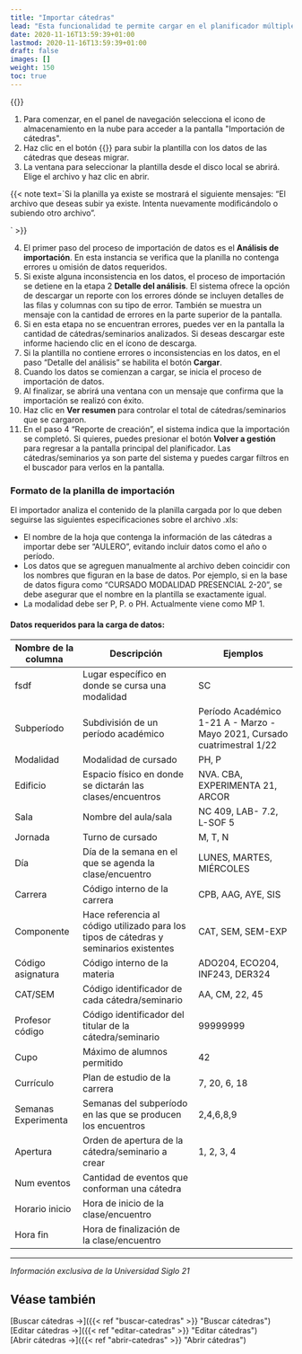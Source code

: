 ```yaml
---
title: "Importar cátedras"
lead: "Esta funcionalidad te permite cargar en el planificador múltiples cátedras y/o seminarios con todos sus detalles (modalidad, período, materia, cupo, docente, etc.) por medio de una plantilla con extensión .xls o .xlsx."
date: 2020-11-16T13:59:39+01:00
lastmod: 2020-11-16T13:59:39+01:00
draft: false
images: []
weight: 150
toc: true
---
```


{{<warning text="Para poder migrar masivamente la información de cátedras usando esta herramienta, primero debes tener disponible el archivo que se usa como plantilla de importación y que se entrega cuando el planificador está disponible en el entorno de producción. Una vez que tengas la plantilla complete con los datos que se incluyen al final de este documento, se la deberá guardar de manera local.">}}
</b>

1. Para comenzar, en el panel de navegación selecciona el icono de almacenamiento en la nube para acceder a la pantalla "Importación de cátedras".
1. Haz clic en el botón {{<inline-icon image="cloud upload.png" alt="upload icon">}} para subir la plantilla con los datos de las cátedras que deseas migrar.
1. La ventana para seleccionar la plantilla desde el disco local se abrirá. Elige el archivo y haz clic en abrir. 

{{< note text=`Si la planilla ya existe se mostrará el siguiente mensajes: “El archivo que deseas subir ya existe. Intenta nuevamente modificándolo o subiendo otro archivo”.

` >}}
</b>

4. El primer paso del proceso de importación de datos es el **Análisis de importación**. En esta instancia se verifica que la planilla no contenga errores u omisión de datos requeridos.
5. Si existe alguna inconsistencia en los datos, el proceso de importación se detiene en la etapa 2 **Detalle del análisis**. El sistema ofrece la opción de descargar un reporte con los errores dónde se incluyen detalles de las filas y columnas con su tipo de error. También se muestra un mensaje con la cantidad de errores en la parte superior de la pantalla. 
6. Si en esta etapa no se encuentran errores, puedes ver en la pantalla la cantidad de cátedras/seminarios analizados. Si deseas descargar este informe haciendo clic en el ícono de descarga.
7. Si la plantilla no contiene errores o inconsistencias en los datos, en el paso “Detalle del análisis” se habilita el botón **Cargar**.
8. Cuando los datos se comienzan a cargar, se inicia el proceso de importación de datos.
9. Al finalizar, se abrirá una ventana con un mensaje que confirma que la importación se realizó con éxito.
10. Haz clic en **Ver resumen** para controlar el total de cátedras/seminarios que se cargaron. 
11. En el paso 4 “Reporte de creación”, el sistema indica que la importación se completó. Si quieres, puedes presionar el botón **Volver a gestión** para regresar a la pantalla principal del planificador. Las cátedras/seminarios ya son parte del sistema y puedes cargar filtros en el buscador para verlos en la pantalla.

### Formato de la planilla de importación

El importador analiza el contenido de la planilla cargada por lo que deben seguirse las siguientes  especificaciones sobre el archivo .xls:

- El nombre de la hoja que contenga la información de las cátedras a importar debe ser “AULERO”, evitando incluir datos como el año o período.
- Los datos que se agreguen manualmente al archivo deben coincidir con los nombres que figuran en la base de datos. Por ejemplo, si en la base de datos figura como “CURSADO MODALIDAD PRESENCIAL 2-20”, se debe asegurar que el nombre en la plantilla se exactamente igual.
- La modalidad debe ser P, P. o PH. Actualmente viene como MP 1.

#### Datos requeridos para la carga de datos:

| Nombre de la columna | Descripción | Ejemplos |
| -- | -- | -- |
| fsdf | Lugar específico en donde se cursa una modalidad | SC
| Subperíodo | Subdivisión de un período académico | Período Académico 1-21 A - Marzo -Mayo 2021, Cursado cuatrimestral 1/22
| Modalidad | Modalidad de cursado | PH, P
| Edificio | Espacio físico en donde se dictarán las clases/encuentros | NVA. CBA, EXPERIMENTA 21, ARCOR
| Sala | Nombre del aula/sala | NC 409, LAB- 7.2, L-SOF 5
| Jornada | Turno de cursado | M, T, N
| Día | Día de la semana en el que se agenda la clase/encuentro | LUNES, MARTES, MIÉRCOLES
| Carrera | Código interno de la carrera | CPB, AAG, AYE, SIS
| Componente | Hace referencia al código utilizado para los tipos de cátedras y seminarios existentes | CAT, SEM, SEM-EXP
| Código asignatura | Código interno de la materia | ADO204, ECO204, INF243, DER324
| CAT/SEM | Código identificador de cada cátedra/seminario | AA, CM, 22, 45
| Profesor código | Código identificador del titular de la cátedra/seminario | 99999999
| Cupo | Máximo de alumnos permitido | 42
| Currículo | Plan de estudio de la carrera | 7, 20, 6, 18
| Semanas Experimenta | Semanas del subperíodo en las que se producen los encuentros | 2,4,6,8,9
| Apertura | Orden de apertura de la cátedra/seminario a crear | 1, 2, 3, 4
| Num eventos | Cantidad de eventos que conforman una cátedra |
| Horario inicio | Hora de inicio de la clase/encuentro |
| Hora fin | Hora de finalización de la clase/encuentro |
---

_Información exclusiva de la Universidad Siglo 21_

## Véase también

[Buscar cátedras →]({{< ref "buscar-catedras" >}} "Buscar cátedras")
<br/>
[Editar cátedras →]({{< ref "editar-catedras" >}} "Editar cátedras")
<br/>
[Abrir cátedras →]({{< ref "abrir-catedras" >}} "Abrir cátedras")
